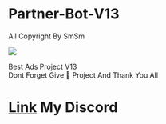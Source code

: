 # Partner-Bot-V13
All Copyright By SmSm

<img src = "https://discord.c99.nl/widget/theme-2/349942964904001546.png"></div>

Best Ads Project V13  
Dont Forget Give 🌟 Project And Thank You All











# [Link](https://discord.gg/7MaVp5HCSh) My Discord 
